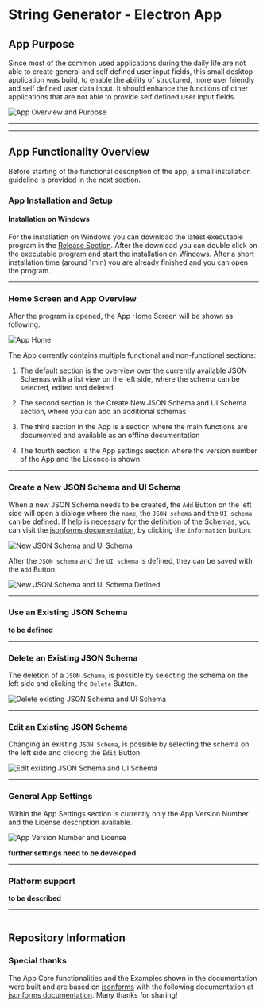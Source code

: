 # String Generator - Electron App

## App Purpose

Since most of the common used applications during the daily life are not able to create general and self defined user input fields, this small desktop application was build, to enable the ability of structured, more user friendly and self defined user data input. It should enhance the functions of other applications that are not able to provide self defined user input fields. 
 
![App Overview and Purpose](https://github.com/jakobgabriel/json-forms-string-generator/blob/main/docs/images/home_screen_another_schema_2.png)


----
----

## App Functionality Overview

Before starting of the functional description of the app, a small installation guideline is provided in the next section. 


### App Installation and Setup

#### Installation on Windows

For the installation on Windows you can download the latest executable program in the [Release Section](https://github.com/jakobgabriel/json-forms-string-generator/releases). After the download you can double click on the executable program and start the installation on Windows. 
After a short installation time (around 1min) you are already finished and you can open the program. 


----

### Home Screen and App Overview

After the program is opened, the App Home Screen will be shown as following. 

![App Home](https://github.com/jakobgabriel/json-forms-string-generator/blob/main/docs/images/home_screen.png)

The App currently contains multiple functional and non-functional sections: 

1. The default section is the overview over the currently available JSON Schemas with a list view on the left side, where the schema can be selected, edited and deleted

2. The second section is the Create New JSON Schema and UI Schema section, where you can add an additional schemas

3. The third section in the App is a section where the main functions are documented and available as an offline documentation  

3. The fourth section is the App settings section where the version number of the App and the Licence is shown


----

### Create a New JSON Schema and UI Schema

When a new JSON Schema needs to be created, the `Add` Button on the left side will open a dialoge where the `name`, the `JSON schema` and the `UI schema` can be defined. If help is necessary for the definition of the Schemas, you can visit the [jsonforms documentation](https://jsonforms.io/), by clicking the `information` button.

![New JSON Schema and UI Schema](https://github.com/jakobgabriel/json-forms-string-generator/blob/main/docs/images/add_form_ui_schema.png)


After the `JSON schema` and the `UI schema` is defined, they can be saved with the `Add` Button.

![New JSON Schema and UI Schema Defined](https://github.com/jakobgabriel/json-forms-string-generator/blob/main/docs/images/add_form_ui_schema_definition.png)


----

### Use an Existing JSON Schema

**to be defined**


----

### Delete an Existing JSON Schema

The deletion of a `JSON Schema`, is possible by selecting the schema on the left side and clicking the `Delete` Button. 

![Delete existing JSON Schema and UI Schema](https://github.com/jakobgabriel/json-forms-string-generator/blob/main/docs/images/delete_existing_form_ui_schema.png)


----

### Edit an Existing JSON Schema

Changing an existing `JSON Schema`, is possible by selecting the schema on the left side and clicking the `Edit` Button. 

![Edit existing JSON Schema and UI Schema](https://github.com/jakobgabriel/json-forms-string-generator/blob/main/docs/images/edit_existing_form_ui_schema_minimal_window.png)


----

### General App Settings 

Within the App Settings section is currently only the App Version Number and the License description available. 

![App Version Number and License](https://github.com/jakobgabriel/json-forms-string-generator/blob/main/docs/images/version_information.png)


**further settings need to be developed**


----

### Platform support

**to be described**


----
----

## Repository Information

### Special thanks

The App Core functionalities and the Examples shown in the documentation were built and are based on [jsonforms](https://github.com/eclipsesource/jsonforms) with the following documentation at [jsonforms documentation](https://jsonforms.io/). Many thanks for sharing!